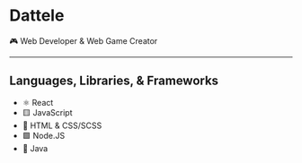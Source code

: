 # Dattele

🎮 Web Developer & Web Game Creator

---

## Languages, Libraries, & Frameworks

- ⚛️ React
- 🟨 JavaScript
- 🎨 HTML & CSS/SCSS
- 🟩 Node.JS
- 🔺 Java
